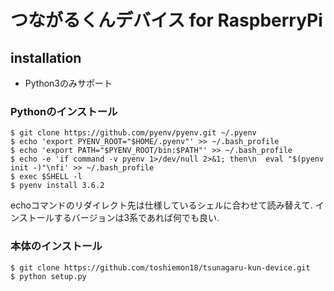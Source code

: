 # つながるくんデバイス for RaspberryPi

## installation
- Python3のみサポート
### Pythonのインストール
```
$ git clone https://github.com/pyenv/pyenv.git ~/.pyenv
$ echo 'export PYENV_ROOT="$HOME/.pyenv"' >> ~/.bash_profile
$ echo 'export PATH="$PYENV_ROOT/bin:$PATH"' >> ~/.bash_profile
$ echo -e 'if command -v pyenv 1>/dev/null 2>&1; then\n  eval "$(pyenv init -)"\nfi' >> ~/.bash_profile
$ exec $SHELL -l
$ pyenv install 3.6.2
```
echoコマンドのリダイレクト先は仕様しているシェルに合わせて読み替えて.
インストールするバージョンは3系であれば何でも良い.


### 本体のインストール
```
$ git clone https://github.com/toshiemon18/tsunagaru-kun-device.git
$ python setup.py
```

